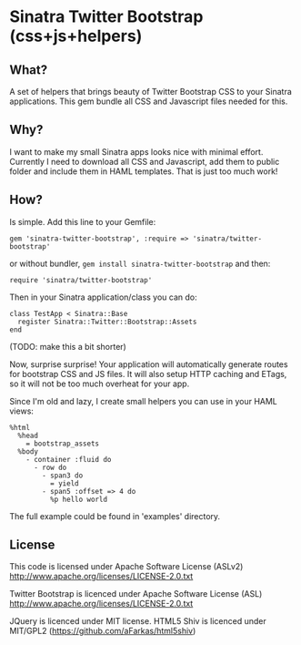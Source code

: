 Sinatra Twitter Bootstrap (css+js+helpers)
=================

What?
--------

A set of helpers that brings beauty of Twitter Bootstrap CSS to your Sinatra
applications. This gem bundle all CSS and Javascript files needed for this.

Why?
--------

I want to make my small Sinatra apps looks nice with minimal effort. Currently
I need to download all CSS and Javascript, add them to public folder and include
them in HAML templates. That is just too much work!

How?
--------

Is simple. Add this line to your Gemfile:

    gem 'sinatra-twitter-bootstrap', :require => 'sinatra/twitter-bootstrap'
    
or without bundler, `gem install sinatra-twitter-bootstrap` and then: 

    require 'sinatra/twitter-bootstrap'

Then in your Sinatra application/class you can do:

    class TestApp < Sinatra::Base
      register Sinatra::Twitter::Bootstrap::Assets
    end

(TODO: make this a bit shorter)

Now, surprise surprise! Your application will automatically generate routes for
bootstrap CSS and JS files. It will also setup HTTP caching and ETags, so it
will not be too much overheat for your app.

Since I'm old and lazy, I create small helpers you can use in your HAML views:

    %html
      %head
        = bootstrap_assets
      %body
        - container :fluid do
          - row do
            - span3 do
              = yield
            - span5 :offset => 4 do
              %p hello world


The full example could be found in 'examples' directory.


License
--------

This code is licensed under Apache Software License (ASLv2)
http://www.apache.org/licenses/LICENSE-2.0.txt

Twitter Bootstrap is licenced under Apache Software License (ASL)
http://www.apache.org/licenses/LICENSE-2.0.txt

JQuery is licenced under MIT license.
HTML5 Shiv is licenced under MIT/GPL2 (https://github.com/aFarkas/html5shiv)
